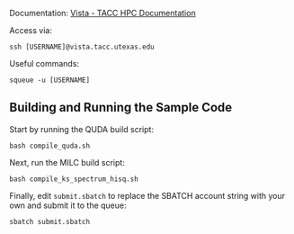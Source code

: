 Documentation: [Vista - TACC HPC Documentation](https://docs.tacc.utexas.edu/hpc/vista/)

Access via:

    ssh [USERNAME]@vista.tacc.utexas.edu

Useful commands:

    squeue -u [USERNAME]

## Building and Running the Sample Code

Start by running the QUDA build script:

```
bash compile_quda.sh
```

Next, run the MILC build script:

```
bash compile_ks_spectrum_hisq.sh
```

Finally, edit `submit.sbatch` to replace the SBATCH account string with your own and submit it to the queue:

```
sbatch submit.sbatch
```

